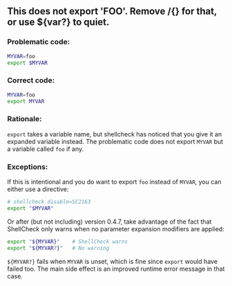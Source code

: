 ## This does not export 'FOO'. Remove $/${} for that, or use ${var?} to quiet.

### Problematic code:

```sh
MYVAR=foo
export $MYVAR
```

### Correct code:

```sh
MYVAR=foo
export MYVAR
```

### Rationale:

`export` takes a variable name, but shellcheck has noticed that you give it an expanded variable instead. The problematic code does not export `MYVAR` but a variable called `foo` if any.

### Exceptions:

If this is intentional and you do want to export `foo` instead of `MYVAR`, you can either use a directive:

```sh
# shellcheck disable=SC2163
export "$MYVAR"
```

Or after (but not including) version 0.4.7, take advantage of the fact that ShellCheck only warns when no parameter expansion modifiers are applied:

```sh
export "${MYVAR}"    # ShellCheck warns
export "${MYVAR?}"   # No warning
```

`${MYVAR?}` fails when `MYVAR` is unset, which is fine since `export` would have failed too. The main side effect is an improved runtime error message in that case.